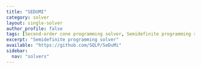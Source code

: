 ```yaml
---
title: "SEDUMI"
category: solver
layout: single-solver
author_profile: false
tags: [Second-order cone programming solver, Semidefinite programming solver]
excerpt: "Semidefinite programming solver"
available: "https://github.com/SQLP/SeDuMi"
sidebar:
  nav: "solvers"
---
```

